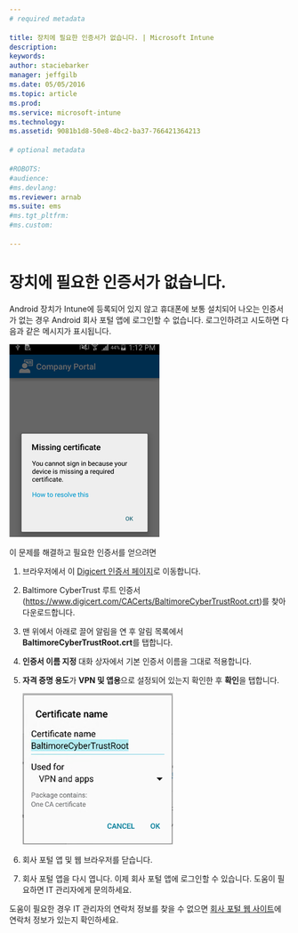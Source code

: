 ```yaml
---
# required metadata

title: 장치에 필요한 인증서가 없습니다. | Microsoft Intune
description:
keywords:
author: staciebarker
manager: jeffgilb
ms.date: 05/05/2016
ms.topic: article
ms.prod:
ms.service: microsoft-intune
ms.technology:
ms.assetid: 9081b1d8-50e8-4bc2-ba37-766421364213

# optional metadata

#ROBOTS:
#audience:
#ms.devlang:
ms.reviewer: arnab
ms.suite: ems
#ms.tgt_pltfrm:
#ms.custom:

---
```



# 장치에 필요한 인증서가 없습니다.
Android 장치가 Intune에 등록되어 있지 않고 휴대폰에 보통 설치되어 나오는 인증서가 없는 경우 Android 회사 포털 앱에 로그인할 수 없습니다. 로그인하려고 시도하면 다음과 같은 메시지가 표시됩니다.

![andr-cert-install-cert-missing](./media/andr-cert_install-1-cert_missing.png)

이 문제를 해결하고 필요한 인증서를 얻으려면

1.  브라우저에서 이 [Digicert 인증서 페이지](https://www.digicert.com/digicert-root-certificates.htm)로 이동합니다.

2.  Baltimore CyberTrust 루트 인증서(https://www.digicert.com/CACerts/BaltimoreCyberTrustRoot.crt)를 찾아 다운로드합니다.

3.  맨 위에서 아래로 끌어 알림을 연 후 알림 목록에서 **BaltimoreCyberTrustRoot.crt**를 탭합니다.

4.  **인증서 이름 지정** 대화 상자에서 기본 인증서 이름을 그대로 적용합니다.

5. **자격 증명 용도**가 **VPN 및 앱용**으로 설정되어 있는지 확인한 후 **확인**을 탭합니다.

    ![andr-cert-install-add-cert-name](./media/andr-cert_install-2-add_cert_name.png)

6. 회사 포털 앱 및 웹 브라우저를 닫습니다.

7. 회사 포털 앱을 다시 엽니다. 이제 회사 포털 앱에 로그인할 수 있습니다. 도움이 필요하면 IT 관리자에게 문의하세요.

도움이 필요한 경우 IT 관리자의 연락처 정보를 찾을 수 없으면 [회사 포털 웹 사이트](http://portal.manage.microsoft.com)에 연락처 정보가 있는지 확인하세요.

<!--HONumber=Jun16_HO1-->


